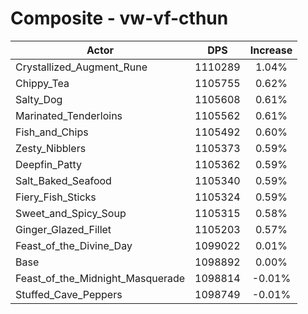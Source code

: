# Composite - vw-vf-cthun
| Actor | DPS | Increase |
|---|:---:|:---:|
|Crystallized_Augment_Rune|1110289|1.04%|
|Chippy_Tea|1105755|0.62%|
|Salty_Dog|1105608|0.61%|
|Marinated_Tenderloins|1105562|0.61%|
|Fish_and_Chips|1105492|0.60%|
|Zesty_Nibblers|1105373|0.59%|
|Deepfin_Patty|1105362|0.59%|
|Salt_Baked_Seafood|1105340|0.59%|
|Fiery_Fish_Sticks|1105324|0.59%|
|Sweet_and_Spicy_Soup|1105315|0.58%|
|Ginger_Glazed_Fillet|1105203|0.57%|
|Feast_of_the_Divine_Day|1099022|0.01%|
|Base|1098892|0.00%|
|Feast_of_the_Midnight_Masquerade|1098814|-0.01%|
|Stuffed_Cave_Peppers|1098749|-0.01%|
